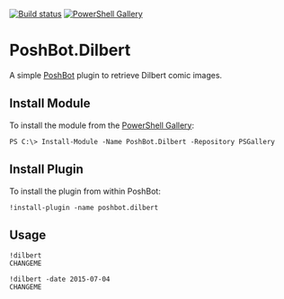 
[![Build status][appveyor-badge]][appveyor-build]
[![PowerShell Gallery][psgallery-badge]][psgallery]

# PoshBot.Dilbert

A simple [PoshBot](https://github.com/devblackops/PoshBot) plugin to retrieve Dilbert comic images.

## Install Module

To install the module from the [PowerShell Gallery](https://www.powershellgallery.com/):

```
PS C:\> Install-Module -Name PoshBot.Dilbert -Repository PSGallery
```

## Install Plugin

To install the plugin from within PoshBot:

```
!install-plugin -name poshbot.dilbert
```

## Usage
```
!dilbert
CHANGEME
```

```
!dilbert -date 2015-07-04
CHANGEME
```

[appveyor-badge]: https://ci.appveyor.com/api/projects/status/4r9969ao2s85a56h?svg=true
[appveyor-build]: https://ci.appveyor.com/project/devblackops/poshbot-dilbert
[psgallery-badge]: https://img.shields.io/powershellgallery/dt/poshbot.dilbert.svg
[psgallery]: https://www.powershellgallery.com/packages/poshbot.dilbert
